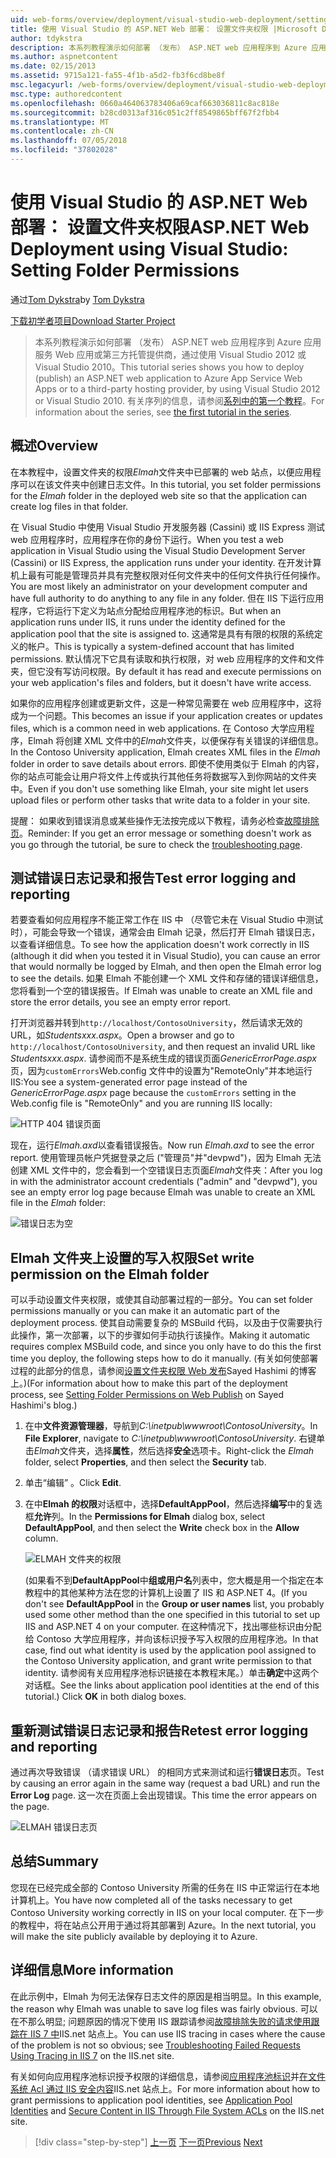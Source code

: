 ```yaml
---
uid: web-forms/overview/deployment/visual-studio-web-deployment/setting-folder-permissions
title: 使用 Visual Studio 的 ASP.NET Web 部署： 设置文件夹权限 |Microsoft Docs
author: tdykstra
description: 本系列教程演示如何部署 （发布） ASP.NET web 应用程序到 Azure 应用服务 Web 应用或第三方托管提供商，通过使用...
ms.author: aspnetcontent
ms.date: 02/15/2013
ms.assetid: 9715a121-fa55-4f1b-a5d2-fb3f6cd8be8f
msc.legacyurl: /web-forms/overview/deployment/visual-studio-web-deployment/setting-folder-permissions
msc.type: authoredcontent
ms.openlocfilehash: 0660a464063783406a69caf663036811c8ac818e
ms.sourcegitcommit: b28cd0313af316c051c2ff8549865bff67f2fbb4
ms.translationtype: MT
ms.contentlocale: zh-CN
ms.lasthandoff: 07/05/2018
ms.locfileid: "37802028"
---
```

<a name="aspnet-web-deployment-using-visual-studio-setting-folder-permissions"></a><span data-ttu-id="0fb9e-103">使用 Visual Studio 的 ASP.NET Web 部署： 设置文件夹权限</span><span class="sxs-lookup"><span data-stu-id="0fb9e-103">ASP.NET Web Deployment using Visual Studio: Setting Folder Permissions</span></span>
====================
<span data-ttu-id="0fb9e-104">通过[Tom Dykstra](https://github.com/tdykstra)</span><span class="sxs-lookup"><span data-stu-id="0fb9e-104">by [Tom Dykstra](https://github.com/tdykstra)</span></span>

[<span data-ttu-id="0fb9e-105">下载初学者项目</span><span class="sxs-lookup"><span data-stu-id="0fb9e-105">Download Starter Project</span></span>](http://go.microsoft.com/fwlink/p/?LinkId=282627)

> <span data-ttu-id="0fb9e-106">本系列教程演示如何部署 （发布） ASP.NET web 应用程序到 Azure 应用服务 Web 应用或第三方托管提供商，通过使用 Visual Studio 2012 或 Visual Studio 2010。</span><span class="sxs-lookup"><span data-stu-id="0fb9e-106">This tutorial series shows you how to deploy (publish) an ASP.NET web application to Azure App Service Web Apps or to a third-party hosting provider, by using Visual Studio 2012 or Visual Studio 2010.</span></span> <span data-ttu-id="0fb9e-107">有关序列的信息，请参阅[系列中的第一个教程](introduction.md)。</span><span class="sxs-lookup"><span data-stu-id="0fb9e-107">For information about the series, see [the first tutorial in the series](introduction.md).</span></span>


## <a name="overview"></a><span data-ttu-id="0fb9e-108">概述</span><span class="sxs-lookup"><span data-stu-id="0fb9e-108">Overview</span></span>

<span data-ttu-id="0fb9e-109">在本教程中，设置文件夹的权限*Elmah*文件夹中已部署的 web 站点，以便应用程序可以在该文件夹中创建日志文件。</span><span class="sxs-lookup"><span data-stu-id="0fb9e-109">In this tutorial, you set folder permissions for the *Elmah* folder in the deployed web site so that the application can create log files in that folder.</span></span>

<span data-ttu-id="0fb9e-110">在 Visual Studio 中使用 Visual Studio 开发服务器 (Cassini) 或 IIS Express 测试 web 应用程序时，应用程序在你的身份下运行。</span><span class="sxs-lookup"><span data-stu-id="0fb9e-110">When you test a web application in Visual Studio using the Visual Studio Development Server (Cassini) or IIS Express, the application runs under your identity.</span></span> <span data-ttu-id="0fb9e-111">在开发计算机上最有可能是管理员并具有完整权限对任何文件夹中的任何文件执行任何操作。</span><span class="sxs-lookup"><span data-stu-id="0fb9e-111">You are most likely an administrator on your development computer and have full authority to do anything to any file in any folder.</span></span> <span data-ttu-id="0fb9e-112">但在 IIS 下运行应用程序，它将运行下定义为站点分配给应用程序池的标识。</span><span class="sxs-lookup"><span data-stu-id="0fb9e-112">But when an application runs under IIS, it runs under the identity defined for the application pool that the site is assigned to.</span></span> <span data-ttu-id="0fb9e-113">这通常是具有有限的权限的系统定义的帐户。</span><span class="sxs-lookup"><span data-stu-id="0fb9e-113">This is typically a system-defined account that has limited permissions.</span></span> <span data-ttu-id="0fb9e-114">默认情况下它具有读取和执行权限，对 web 应用程序的文件和文件夹，但它没有写访问权限。</span><span class="sxs-lookup"><span data-stu-id="0fb9e-114">By default it has read and execute permissions on your web application's files and folders, but it doesn't have write access.</span></span>

<span data-ttu-id="0fb9e-115">如果你的应用程序创建或更新文件，这是一种常见需要在 web 应用程序中，这将成为一个问题。</span><span class="sxs-lookup"><span data-stu-id="0fb9e-115">This becomes an issue if your application creates or updates files, which is a common need in web applications.</span></span> <span data-ttu-id="0fb9e-116">在 Contoso 大学应用程序，Elmah 将创建 XML 文件中的*Elmah*文件夹，以便保存有关错误的详细信息。</span><span class="sxs-lookup"><span data-stu-id="0fb9e-116">In the Contoso University application, Elmah creates XML files in the *Elmah* folder in order to save details about errors.</span></span> <span data-ttu-id="0fb9e-117">即使不使用类似于 Elmah 的内容，你的站点可能会让用户将文件上传或执行其他任务将数据写入到你网站的文件夹中。</span><span class="sxs-lookup"><span data-stu-id="0fb9e-117">Even if you don't use something like Elmah, your site might let users upload files or perform other tasks that write data to a folder in your site.</span></span>

<span data-ttu-id="0fb9e-118">提醒： 如果收到错误消息或某些操作无法按完成以下教程，请务必检查[故障排除页](troubleshooting.md)。</span><span class="sxs-lookup"><span data-stu-id="0fb9e-118">Reminder: If you get an error message or something doesn't work as you go through the tutorial, be sure to check the [troubleshooting page](troubleshooting.md).</span></span>

## <a name="test-error-logging-and-reporting"></a><span data-ttu-id="0fb9e-119">测试错误日志记录和报告</span><span class="sxs-lookup"><span data-stu-id="0fb9e-119">Test error logging and reporting</span></span>

<span data-ttu-id="0fb9e-120">若要查看如何应用程序不能正常工作在 IIS 中 （尽管它未在 Visual Studio 中测试时），可能会导致一个错误，通常会由 Elmah 记录，然后打开 Elmah 错误日志，以查看详细信息。</span><span class="sxs-lookup"><span data-stu-id="0fb9e-120">To see how the application doesn't work correctly in IIS (although it did when you tested it in Visual Studio), you can cause an error that would normally be logged by Elmah, and then open the Elmah error log to see the details.</span></span> <span data-ttu-id="0fb9e-121">如果 Elmah 不能创建一个 XML 文件和存储的错误详细信息，您将看到一个空的错误报告。</span><span class="sxs-lookup"><span data-stu-id="0fb9e-121">If Elmah was unable to create an XML file and store the error details, you see an empty error report.</span></span>

<span data-ttu-id="0fb9e-122">打开浏览器并转到`http://localhost/ContosoUniversity`，然后请求无效的 URL，如*Studentsxxx.aspx*。</span><span class="sxs-lookup"><span data-stu-id="0fb9e-122">Open a browser and go to `http://localhost/ContosoUniversity`, and then request an invalid URL like *Studentsxxx.aspx*.</span></span> <span data-ttu-id="0fb9e-123">请参阅而不是系统生成的错误页面*GenericErrorPage.aspx*页，因为`customErrors`Web.config 文件中的设置为"RemoteOnly"并本地运行 IIS:</span><span class="sxs-lookup"><span data-stu-id="0fb9e-123">You see a system-generated error page instead of the *GenericErrorPage.aspx* page because the `customErrors` setting in the Web.config file is "RemoteOnly" and you are running IIS locally:</span></span>

![HTTP 404 错误页面](setting-folder-permissions/_static/image1.png)

<span data-ttu-id="0fb9e-125">现在，运行*Elmah.axd*以查看错误报告。</span><span class="sxs-lookup"><span data-stu-id="0fb9e-125">Now run *Elmah.axd* to see the error report.</span></span> <span data-ttu-id="0fb9e-126">使用管理员帐户凭据登录之后 (&quot;管理员&quot;并&quot;devpwd&quot;)，因为 Elmah 无法创建 XML 文件中的，您会看到一个空错误日志页面*Elmah*文件夹：</span><span class="sxs-lookup"><span data-stu-id="0fb9e-126">After you log in with the administrator account credentials (&quot;admin&quot; and &quot;devpwd&quot;), you see an empty error log page because Elmah was unable to create an XML file in the *Elmah* folder:</span></span>

![错误日志为空](setting-folder-permissions/_static/image2.png)

## <a name="set-write-permission-on-the-elmah-folder"></a><span data-ttu-id="0fb9e-128">Elmah 文件夹上设置的写入权限</span><span class="sxs-lookup"><span data-stu-id="0fb9e-128">Set write permission on the Elmah folder</span></span>

<span data-ttu-id="0fb9e-129">可以手动设置文件夹权限，或使其自动部署过程的一部分。</span><span class="sxs-lookup"><span data-stu-id="0fb9e-129">You can set folder permissions manually or you can make it an automatic part of the deployment process.</span></span> <span data-ttu-id="0fb9e-130">使其自动需要复杂的 MSBuild 代码，以及由于仅需要执行此操作，第一次部署，以下的步骤如何手动执行该操作。</span><span class="sxs-lookup"><span data-stu-id="0fb9e-130">Making it automatic requires complex MSBuild code, and since you only have to do this the first time you deploy, the following steps how to do it manually.</span></span> <span data-ttu-id="0fb9e-131">(有关如何使部署过程的此部分的信息，请参阅[设置文件夹权限 Web 发布](http://sedodream.com/2011/11/08/SettingFolderPermissionsOnWebPublish.aspx)Sayed Hashimi 的博客上。)</span><span class="sxs-lookup"><span data-stu-id="0fb9e-131">(For information about how to make this part of the deployment process, see [Setting Folder Permissions on Web Publish](http://sedodream.com/2011/11/08/SettingFolderPermissionsOnWebPublish.aspx) on Sayed Hashimi's blog.)</span></span>

1. <span data-ttu-id="0fb9e-132">在中**文件资源管理器**，导航到*C:\inetpub\wwwroot\ContosoUniversity*。</span><span class="sxs-lookup"><span data-stu-id="0fb9e-132">In **File Explorer**, navigate to *C:\inetpub\wwwroot\ContosoUniversity*.</span></span> <span data-ttu-id="0fb9e-133">右键单击*Elmah*文件夹，选择**属性**，然后选择**安全**选项卡。</span><span class="sxs-lookup"><span data-stu-id="0fb9e-133">Right-click the *Elmah* folder, select **Properties**, and then select the **Security** tab.</span></span>
2. <span data-ttu-id="0fb9e-134">单击“编辑” 。</span><span class="sxs-lookup"><span data-stu-id="0fb9e-134">Click **Edit**.</span></span>
3. <span data-ttu-id="0fb9e-135">在中**Elmah 的权限**对话框中，选择**DefaultAppPool**，然后选择**编写**中的复选框**允许**列。</span><span class="sxs-lookup"><span data-stu-id="0fb9e-135">In the **Permissions for Elmah** dialog box, select **DefaultAppPool**, and then select the **Write** check box in the **Allow** column.</span></span>

    ![ELMAH 文件夹的权限](setting-folder-permissions/_static/image3.png)

    <span data-ttu-id="0fb9e-137">(如果看不到**DefaultAppPool**中**组或用户名**列表中，您大概是用一个指定在本教程中的其他某种方法在您的计算机上设置了 IIS 和 ASP.NET 4。</span><span class="sxs-lookup"><span data-stu-id="0fb9e-137">(If you don't see **DefaultAppPool** in the **Group or user names** list, you probably used some other method than the one specified in this tutorial to set up IIS and ASP.NET 4 on your computer.</span></span> <span data-ttu-id="0fb9e-138">在这种情况下，找出哪些标识由分配给 Contoso 大学应用程序，并向该标识授予写入权限的应用程序池。</span><span class="sxs-lookup"><span data-stu-id="0fb9e-138">In that case, find out what identity is used by the application pool assigned to the Contoso University application, and grant write permission to that identity.</span></span> <span data-ttu-id="0fb9e-139">请参阅有关应用程序池标识链接在本教程末尾。）单击**确定**中这两个对话框。</span><span class="sxs-lookup"><span data-stu-id="0fb9e-139">See the links about application pool identities at the end of this tutorial.) Click **OK** in both dialog boxes.</span></span>

## <a name="retest-error-logging-and-reporting"></a><span data-ttu-id="0fb9e-140">重新测试错误日志记录和报告</span><span class="sxs-lookup"><span data-stu-id="0fb9e-140">Retest error logging and reporting</span></span>

<span data-ttu-id="0fb9e-141">通过再次导致错误 （请求错误 URL） 的相同方式来测试和运行**错误日志**页。</span><span class="sxs-lookup"><span data-stu-id="0fb9e-141">Test by causing an error again in the same way (request a bad URL) and run the **Error Log** page.</span></span> <span data-ttu-id="0fb9e-142">这一次在页面上会出现错误。</span><span class="sxs-lookup"><span data-stu-id="0fb9e-142">This time the error appears on the page.</span></span>

![ELMAH 错误日志页](setting-folder-permissions/_static/image4.png)

## <a name="summary"></a><span data-ttu-id="0fb9e-144">总结</span><span class="sxs-lookup"><span data-stu-id="0fb9e-144">Summary</span></span>

<span data-ttu-id="0fb9e-145">您现在已经完成全部的 Contoso University 所需的任务在 IIS 中正常运行在本地计算机上。</span><span class="sxs-lookup"><span data-stu-id="0fb9e-145">You have now completed all of the tasks necessary to get Contoso University working correctly in IIS on your local computer.</span></span> <span data-ttu-id="0fb9e-146">在下一步的教程中，将在站点公开用于通过将其部署到 Azure。</span><span class="sxs-lookup"><span data-stu-id="0fb9e-146">In the next tutorial, you will make the site publicly available by deploying it to Azure.</span></span>

## <a name="more-information"></a><span data-ttu-id="0fb9e-147">详细信息</span><span class="sxs-lookup"><span data-stu-id="0fb9e-147">More information</span></span>

<span data-ttu-id="0fb9e-148">在此示例中，Elmah 为何无法保存日志文件的原因是相当明显。</span><span class="sxs-lookup"><span data-stu-id="0fb9e-148">In this example, the reason why Elmah was unable to save log files was fairly obvious.</span></span> <span data-ttu-id="0fb9e-149">可以在不那么明显; 问题原因的情况下使用 IIS 跟踪请参阅[故障排除失败的请求使用跟踪在 IIS 7 中](https://www.iis.net/learn/troubleshoot/using-failed-request-tracing/troubleshooting-failed-requests-using-tracing-in-iis)IIS.net 站点上。</span><span class="sxs-lookup"><span data-stu-id="0fb9e-149">You can use IIS tracing in cases where the cause of the problem is not so obvious; see [Troubleshooting Failed Requests Using Tracing in IIS 7](https://www.iis.net/learn/troubleshoot/using-failed-request-tracing/troubleshooting-failed-requests-using-tracing-in-iis) on the IIS.net site.</span></span>

<span data-ttu-id="0fb9e-150">有关如何向应用程序池标识授予权限的详细信息，请参阅[应用程序池标识](https://www.iis.net/learn/manage/configuring-security/application-pool-identities)并[在文件系统 Acl 通过 IIS 安全内容](https://www.iis.net/learn/get-started/planning-for-security/secure-content-in-iis-through-file-system-acls)IIS.net 站点上。</span><span class="sxs-lookup"><span data-stu-id="0fb9e-150">For more information about how to grant permissions to application pool identities, see [Application Pool Identities](https://www.iis.net/learn/manage/configuring-security/application-pool-identities) and [Secure Content in IIS Through File System ACLs](https://www.iis.net/learn/get-started/planning-for-security/secure-content-in-iis-through-file-system-acls) on the IIS.net site.</span></span>

> [!div class="step-by-step"]
> <span data-ttu-id="0fb9e-151">[上一页](deploying-to-iis.md)
> [下一页](deploying-to-production.md)</span><span class="sxs-lookup"><span data-stu-id="0fb9e-151">[Previous](deploying-to-iis.md)
[Next](deploying-to-production.md)</span></span>
